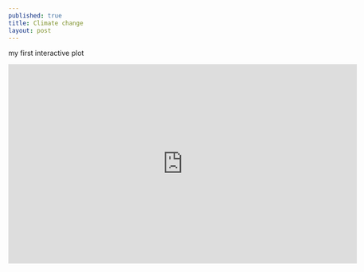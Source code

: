 ```yaml
---
published: true
title: Climate change
layout: post
---
```

my first interactive plot

<iframe width="700" height="400" frameborder="0" scrolling="no" src="https://plot.ly/~Irenedp/1.embed"></iframe>